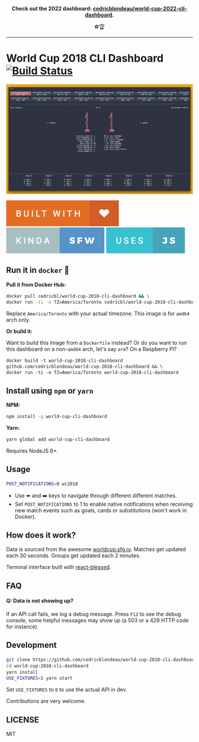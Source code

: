 <p align="center">
  <strong>Check out the 2022 dashboard: <a href="https://github.com/cedricblondeau/world-cup-2022-cli-dashboard">cedricblondeau/world-cup-2022-cli-dashboard</a>.</strong>
</p>

<p align="center">
⚽🏆
</p>

<hr />

# World Cup 2018 CLI Dashboard [![Build Status](https://travis-ci.org/cedricblondeau/world-cup-2018-cli-dashboard.svg?branch=master)](https://travis-ci.org/cedricblondeau/world-cup-2018-cli-dashboard)

![screenshot](https://raw.githubusercontent.com/cedricblondeau/world-cup-2018-cli-dashboard/master/screenshot.gif)

[![forthebadge](https://raw.githubusercontent.com/BraveUX/for-the-badge/master/src/images/badges/built-with-love.svg)](https://forthebadge.com) [![forthebadge](https://raw.githubusercontent.com/BraveUX/for-the-badge/master/src/images/badges/kinda-sfw.svg)](https://forthebadge.com) [![forthebadge](https://raw.githubusercontent.com/BraveUX/for-the-badge/master/src/images/badges/uses-js.svg)](https://forthebadge.com)

## Run it in `docker` 🐳

**Pull it from Docker Hub:**

```bash
docker pull cedricbl/world-cup-2018-cli-dashboard && \
docker run -ti -e TZ=America/Toronto cedricbl/world-cup-2018-cli-dashboard
```

Replace `America/Toronto` with your actual timezone. This image is for `amd64` arch only.

**Or build it:**

Want to build this image from a `Dockerfile` instead? Or do you want to run this dashboard on a non-`amd64` arch, let's say `arm`? On a Raspberry Pi?

```
docker build -t world-cup-2018-cli-dashboard github.com/cedricblondeau/world-cup-2018-cli-dashboard && \
docker run -ti -e TZ=America/Toronto world-cup-2018-cli-dashboard
```

## Install using `npm` or `yarn`

**NPM:**
```bash
npm install -g world-cup-cli-dashboard
```

**Yarn:**
```bash
yarn global add world-cup-cli-dashboard
```

Requires NodeJS 6+.

## Usage

```bash
POST_NOTIFICATIONS=0 wc2018
```

- Use ⬅️  and ➡️  keys to navigate through different different matches.
- Set `POST_NOTIFICATIONS` to 1 to enable native notifications when receiving new match events such as goals, cards or substitutions (won't work in Docker).

## How does it work?

Data is sourced from the awesome [worldcup.sfg.io](http://worldcup.sfg.io/). Matches get updated each 30 seconds. Groups get updated each 2 minutes.

Terminal interface built with [react-blessed](https://github.com/Yomguithereal/react-blessed).

## FAQ

#### Q: Data is not showing up?

If an API call fails, we log a debug message. Press `F12` to see the debug console, some helpful messages may show up (a 503 or a 429 HTTP code for instance).

## Development

```bash
git clone https://github.com/cedricblondeau/world-cup-2018-cli-dashboard
cd world-cup-2018-cli-dashboard
yarn install
USE_FIXTURES=1 yarn start
```

Set `USE_FIXTURES` to `0` to use the actual API in dev.

Contributions are very welcome.

## LICENSE

MIT
